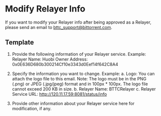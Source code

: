 # Modify Relayer Info
If you want to modify your Relayer info after being approved as a Relayer, please send an email to bttc_support@bittorrent.com.


## Template
1. Provide the following information of your Relayer service. 
Example:
Relayer Name: Huobi
Owner Address: 0x0E636D680b300214Cf10e3343d0Eef14f642C8A4

2. Specify the information you want to change.
Example:
a. Logo: You can attach the logo file to this email. Note: The logo must be in the PNG (.png) or JPEG (.jpg/jpeg) format and in 100px * 100px. The logo file cannot exceed 200 KB in size.
b. Relayer Name: BTTCRelayer
c. Relayer Service URL: http://120.11.17.59:8081/status/info

3. Provide other information about your Relayer service here for modification, if any.

